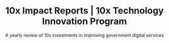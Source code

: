 ---
title: 10x Impact Reports | 10x Technology Innovation Program
description: Find out about the impact of 10x projects and products, and how investment dollars have supported the work of improving government digital services.
layout: layouts/impact-list-page.html
permalink: /about/impact-reports{% if pagination.pageNumber > 0 %}/{{ pagination.pageNumber }}{% endif %}/index.html
pageBrow: About
pageTitle: Our impact
subtitle: A yearly review of 10x investments in improving government digital services
mainNavPageTitle: About 10x
theme: 8
className: impact-landing2
return-to-top_text: Return to top
order: 3
redirect_from: 
  - /reports/
eleventyNavigation:
  parent: root
  key: Impact
  order: 3
pagination:
  data: collections.reports
  size: 7
  alias: reports
---